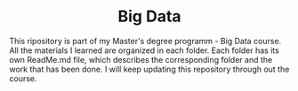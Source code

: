 <div align="center">  
<h1 align="center">   
<br>Big Data</h1>   
</div>  

This ripository is part of my Master's degree programm - Big Data course. All the materials I learned are organized in each folder. Each folder has its own ReadMe.md file, which describes the corresponding folder and the work that has been done. I will keep updating this repository through out the course.
